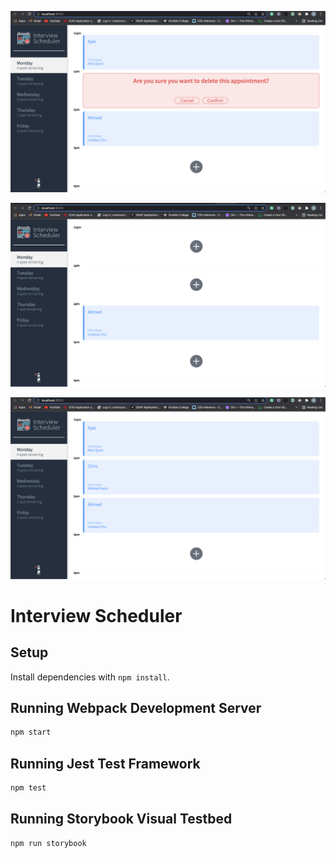 !["screenshot description"](https://github.com/ahmedMoussa2020/Scheduler/blob/master/docs/Delete-Appointment.png?raw=true)

!["screenshot description"](https://github.com/ahmedMoussa2020/Scheduler/blob/master/docs/Main-page.png?raw=true)

!["screenshot description"](https://github.com/ahmedMoussa2020/Scheduler/blob/master/docs/added-student.png?raw=true)

# Interview Scheduler

## Setup

Install dependencies with `npm install`.

## Running Webpack Development Server

```sh
npm start
```

## Running Jest Test Framework

```sh
npm test
```

## Running Storybook Visual Testbed

```sh
npm run storybook
```
